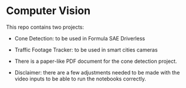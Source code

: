 # Computer Vision

This repo contains two projects:

- Cone Detection: to be used in Formula SAE Driverless
- Traffic Footage Tracker: to be used in smart cities cameras

- There is a paper-like PDF document for the cone detection project.


* Disclaimer: there are a few adjustments needed to be made with the video inputs to be able to run the notebooks correctly.
